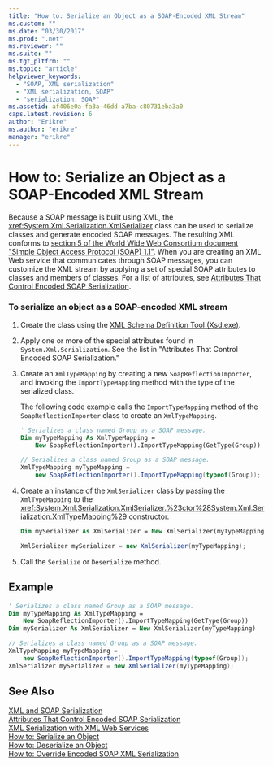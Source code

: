 ```yaml
---
title: "How to: Serialize an Object as a SOAP-Encoded XML Stream"
ms.custom: ""
ms.date: "03/30/2017"
ms.prod: ".net"
ms.reviewer: ""
ms.suite: ""
ms.tgt_pltfrm: ""
ms.topic: "article"
helpviewer_keywords: 
  - "SOAP, XML serialization"
  - "XML serialization, SOAP"
  - "serialization, SOAP"
ms.assetid: af406e0a-fa3a-46dd-a7ba-c80731eba3a0
caps.latest.revision: 6
author: "Erikre"
ms.author: "erikre"
manager: "erikre"
---
```

# How to: Serialize an Object as a SOAP-Encoded XML Stream
  
 Because a SOAP message is built using XML, the <xref:System.Xml.Serialization.XmlSerializer> class can be used to serialize classes and generate encoded SOAP messages. The resulting XML conforms to [section 5 of the World Wide Web Consortium document "Simple Object Access Protocol (SOAP) 1.1"](https://www.w3.org/TR/2000/NOTE-SOAP-20000508/#_Toc478383512). When you are creating an XML Web service that communicates through SOAP messages, you can customize the XML stream by applying a set of special SOAP attributes to classes and members of classes. For a list of attributes, see [Attributes That Control Encoded SOAP Serialization](../../../docs/standard/serialization/attributes-that-control-encoded-soap-serialization.md).  
  
### To serialize an object as a SOAP-encoded XML stream  
  
1.  Create the class using the [XML Schema Definition Tool (Xsd.exe)](../../../docs/standard/serialization/xml-schema-definition-tool-xsd-exe.md).  
  
2.  Apply one or more of the special attributes found in `System.Xml.Serialization`. See the list in "Attributes That Control Encoded SOAP Serialization."  
  
3.  Create an `XmlTypeMapping` by creating a new `SoapReflectionImporter`, and invoking the `ImportTypeMapping` method with the type of the serialized class.  
  
     The following code example calls the `ImportTypeMapping` method of the `SoapReflectionImporter` class to create an `XmlTypeMapping`.  
  
    ```vb  
    ' Serializes a class named Group as a SOAP message.  
    Dim myTypeMapping As XmlTypeMapping =
        New SoapReflectionImporter().ImportTypeMapping(GetType(Group))  
    ```  
  
    ```csharp  
    // Serializes a class named Group as a SOAP message.  
    XmlTypeMapping myTypeMapping =
        new SoapReflectionImporter().ImportTypeMapping(typeof(Group));
    ```  
  
4.  Create an instance of the `XmlSerializer` class by passing the `XmlTypeMapping` to the <xref:System.Xml.Serialization.XmlSerializer.%23ctor%28System.Xml.Serialization.XmlTypeMapping%29> constructor.  
  
    ```vb  
    Dim mySerializer As XmlSerializer = New XmlSerializer(myTypeMapping)  
    ```  
  
    ```csharp  
    XmlSerializer mySerializer = new XmlSerializer(myTypeMapping);  
    ```  
  
5.  Call the `Serialize` or `Deserialize` method.  
  
## Example  
  
```vb  
' Serializes a class named Group as a SOAP message.  
Dim myTypeMapping As XmlTypeMapping =
    New SoapReflectionImporter().ImportTypeMapping(GetType(Group))
Dim mySerializer As XmlSerializer = New XmlSerializer(myTypeMapping)  
```  
  
```csharp  
// Serializes a class named Group as a SOAP message.  
XmlTypeMapping myTypeMapping =
    new SoapReflectionImporter().ImportTypeMapping(typeof(Group));
XmlSerializer mySerializer = new XmlSerializer(myTypeMapping);  
```  
  
## See Also  
 [XML and SOAP Serialization](../../../docs/standard/serialization/xml-and-soap-serialization.md)   
 [Attributes That Control Encoded SOAP Serialization](../../../docs/standard/serialization/attributes-that-control-encoded-soap-serialization.md)   
 [XML Serialization with XML Web Services](../../../docs/standard/serialization/xml-serialization-with-xml-web-services.md)   
 [How to: Serialize an Object](../../../docs/standard/serialization/how-to-serialize-an-object.md)   
 [How to: Deserialize an Object](../../../docs/standard/serialization/how-to-deserialize-an-object.md)   
 [How to: Override Encoded SOAP XML Serialization](../../../docs/standard/serialization/how-to-override-encoded-soap-xml-serialization.md)
